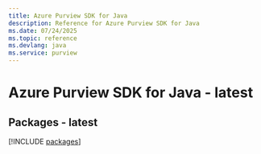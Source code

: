```yaml
---
title: Azure Purview SDK for Java
description: Reference for Azure Purview SDK for Java
ms.date: 07/24/2025
ms.topic: reference
ms.devlang: java
ms.service: purview
---
```

# Azure Purview SDK for Java - latest
## Packages - latest
[!INCLUDE [packages](purview-index.md)]